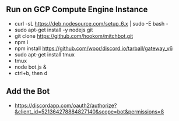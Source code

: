 ## Run on GCP Compute Engine Instance
 * curl -sL https://deb.nodesource.com/setup_6.x | sudo -E bash -
 * sudo apt-get install -y nodejs git
 * git clone https://github.com/hookom/mitchbot.git
 * npm i
 * npm install https://github.com/woor/discord.io/tarball/gateway_v6
 * sudo apt-get install tmux
 * tmux
 * node bot.js &
 * ctrl+b, then d

## Add the Bot
 * https://discordapp.com/oauth2/authorize?&client_id=521364278884827140&scope=bot&permissions=8
